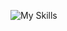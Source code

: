 ![My Skills](https://skillicons.dev/icons?i=py,github,scala,django,flask,javascript,html,css,mysql,tensorflow,mongodb,pytorch,tableau,hashnode)


